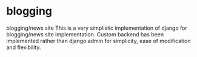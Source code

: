 # blogging
blogging/news site
This is a very simplistic implementation of django for blogging/news site implementation.
Custom backend has been implemented rather than django admin for simplicity, ease of modification and flexibility.

